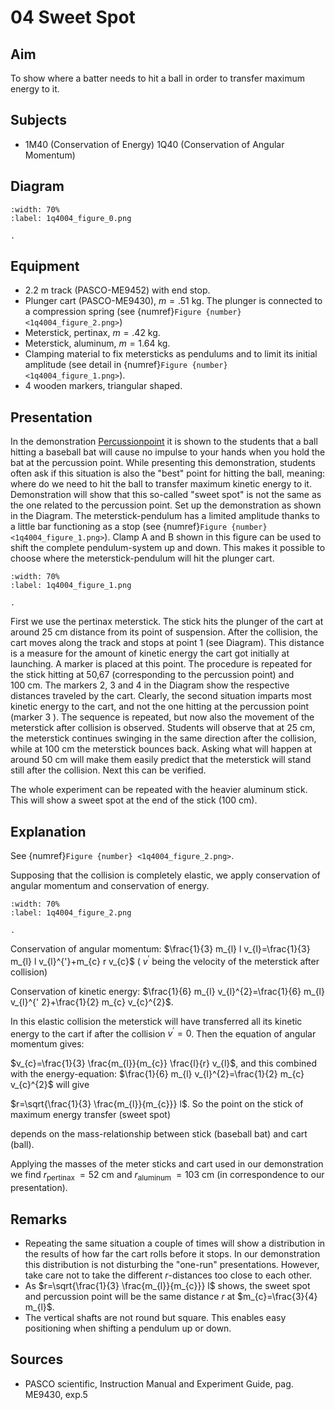 # 04 Sweet Spot 
    
  
## Aim   
 To show where a batter needs to hit a ball in order to transfer maximum energy to it.    
  
## Subjects   
* 1M40 (Conservation of Energy) 1Q40 (Conservation of Angular Momentum)   

## Diagram
   
```{figure} figures/figure_0.png
:width: 70%  
:label: 1q4004_figure_0.png  

. 
```

## Equipment
- $2.2 \mathrm{~m}$ track (PASCO-ME9452) with end stop.
- Plunger cart (PASCO-ME9430), $m=.51 \mathrm{~kg}$. The plunger is connected to a compression spring (see {numref}`Figure {number} <1q4004_figure_2.png>`)
- Meterstick, pertinax, $m=.42 \mathrm{~kg}$.
- Meterstick, aluminum, $m=1.64 \mathrm{~kg}$.
- Clamping material to fix metersticks as pendulums and to limit its initial amplitude (see detail in {numref}`Figure {number} <1q4004_figure_1.png>`).
- 4 wooden markers, triangular shaped.
  
## Presentation   
In the demonstration [Percussionpoint](../../1Q60%20Rot%20Stability/1Q6005%20Percussionpoint/1Q6005.md) it is shown to the students that a ball hitting a baseball bat will cause no impulse to your hands when you hold the bat at the percussion point. While presenting this demonstration, students often ask if this situation is also the "best" point for hitting the ball, meaning: where do we need to hit the ball to transfer maximum kinetic energy to it. Demonstration will show that this so-called "sweet spot" is not the same as the one related to the percussion point. Set up the demonstration as shown in the Diagram. The meterstick-pendulum has a limited amplitude thanks to a little bar functioning as a stop (see {numref}`Figure {number} <1q4004_figure_1.png>`). Clamp A and B shown in this figure can be used to shift the complete pendulum-system up and down. This makes it possible to choose where the meterstick-pendulum will hit the plunger cart. 

```{figure} figures/figure_1.png
:width: 70%  
:label: 1q4004_figure_1.png  

. 
```
First we use the pertinax meterstick. The stick hits the plunger of the cart at around $25 \mathrm{~cm}$ distance from its point of suspension. After the collision, the cart moves along the track and stops at point 1 (see Diagram). This distance is a measure for the amount of kinetic energy the cart got initially at launching. A marker is placed at this point. The procedure is repeated for the stick hitting at 50,67 (corresponding to the percussion point) and $100 \mathrm{~cm}$. The markers 2, 3 and 4 in the Diagram show the respective distances traveled by the cart. Clearly, the second situation imparts most kinetic energy to the cart, and not the one hitting at the percussion point (marker 3 ). The sequence is repeated, but now also the movement of the meterstick after collision is observed. Students will observe that at $25 \mathrm{~cm}$, the meterstick continues swinging in the same direction after the collision, while at $100 \mathrm{~cm}$ the meterstick bounces back. Asking what will happen at around $50 \mathrm{~cm}$ will make them easily predict that the meterstick will stand still after the collision. Next this can be verified.

The whole experiment can be repeated with the heavier aluminum stick. This will show a sweet spot at the end of the stick $(100 \mathrm{~cm})$.
  
## Explanation   
 See {numref}`Figure {number} <1q4004_figure_2.png>`. 
 
 Supposing that the collision is completely elastic, we apply conservation of angular momentum and conservation of energy.    

```{figure} figures/figure_2.png
:width: 70%  
:label: 1q4004_figure_2.png  

. 
```
Conservation of angular momentum: $\frac{1}{3} m_{l} l v_{l}=\frac{1}{3} m_{l} l v_{l}^{'}+m_{c} r v_{c}$ ( $v^{'}$ being the velocity of the meterstick after collision)

Conservation of kinetic energy: $\frac{1}{6} m_{l} v_{l}^{2}=\frac{1}{6} m_{l} v_{l}^{' 2}+\frac{1}{2} m_{c} v_{c}^{2}$.

In this elastic collision the meterstick will have transferred all its kinetic energy to the cart if after the collision $v^{'}=0$. Then the equation of angular momentum gives:

$v_{c}=\frac{1}{3} \frac{m_{l}}{m_{c}} \frac{l}{r} v_{l}$, and this combined with the energy-equation: $\frac{1}{6} m_{l} v_{l}^{2}=\frac{1}{2} m_{c} v_{c}^{2}$ will give

$r=\sqrt{\frac{1}{3} \frac{m_{l}}{m_{c}}} l$. So the point on the stick of maximum energy transfer (sweet spot)

depends on the mass-relationship between stick (baseball bat) and cart (ball).

Applying the masses of the meter sticks and cart used in our demonstration we find $r_{\text {pertinax }}=52 \mathrm{~cm}$ and $r_{\text {aluminum }}=103 \mathrm{~cm}$ (in correspondence to our presentation).  
  
## Remarks
- Repeating the same situation a couple of times will show a distribution in the results of how far the cart rolls before it stops. In our demonstration this distribution is not disturbing the "one-run" presentations. However, take care not to take the different $r$-distances too close to each other.
- As $r=\sqrt{\frac{1}{3} \frac{m_{l}}{m_{c}}} l$ shows, the sweet spot and percussion point will be the same distance $r$ at $m_{c}=\frac{3}{4} m_{l}$.
- The vertical shafts are not round but square. This enables easy positioning when shifting a pendulum up or down.
   
  
## Sources
 *  PASCO scientific, Instruction Manual and Experiment Guide, pag. ME9430, exp.5
  